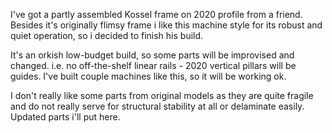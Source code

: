 I've got a partly assembled Kossel frame on 2020 profile from a friend. 
Besides it's originally flimsy frame i like this machine style for its robust and quiet operation, so i decided to finish his build. 

It's an orkish low-budget build, so some parts will be improvised and changed. 
i.e. no off-the-shelf linear rails - 2020 vertical pillars will be guides. I've built couple machines like this, so it will be working ok.

I don't really like some parts from original models as they are quite fragile and do not really serve for structural stability at all or delaminate easily. 
Updated parts i'll put here. 